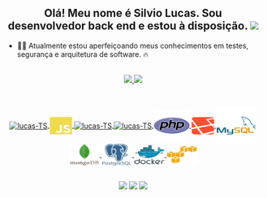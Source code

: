 <h2 align="center">
   Olá! Meu nome é Silvio Lucas. Sou desenvolvedor back end e estou à disposição. <img src="https://media.giphy.com/media/hvRJCLFzcasrR4ia7z/giphy.gif" width="28">
</h2>  

  - 👨‍💻 Atualmente estou aperfeiçoando meus conhecimentos em testes, segurança e arquitetura de software. 🔥

<!--   - 🔭 Aspirante a desenvolvedor. 🙏
  - 👨‍💻 Atualmente estou aperfeiçoando meus conhecimento de segurança, desempenho e estrutura de código. 🔥 -->

<!--   - 🔭 Aspirante a desenvolvedor. 🙏
  - 👨‍💻 Atualmente estou aperfeiçoando meus conhecimentos em front-end e conheçendo novas ferramentas. 🔥 -->

<!--   - 🔭 Futuro desenvolvedor, à procura de uma oportunidade para entrar no mercado. 🙏
  - 👨‍💻 Atualmente estou me dedicando a criação do meu portfólio e me aprofundando em PHP e MySQL. 🔥
 -->
 
<div align="center">
  <br>
  <a href="https://github.com/SilvioLucasDev">
  <img height="150em" src="https://github-readme-stats.vercel.app/api?username=silviolucasdev&show_icons=true&theme=dark&include_all_commits=true&count_private=true"/>
  <img height="150em" src="https://github-readme-stats.vercel.app/api/top-langs/?username=silviolucasdev&layout=compact&langs_count=7&theme=dark"/>
</div>

 ##
 
<div style="display: inline_block" align="center"><br>
   <img align="center" alt="lucas-TS" height="35" width="45" src="https://cdn.jsdelivr.net/gh/devicons/devicon/icons/typescript/typescript-plain.svg">
   <img align="center" alt="lucas-js" height="35" width="45" src="https://raw.githubusercontent.com/devicons/devicon/master/icons/javascript/javascript-plain.svg">
   <img align="center" alt="lucas-TS" height="35" width="45" src="https://cdn.jsdelivr.net/gh/devicons/devicon/icons/nodejs/nodejs-original.svg">
   <img align="center" alt="lucas-TS" height="35" width="45" src="https://cdn.jsdelivr.net/gh/devicons/devicon/icons/nestjs/nestjs-plain.svg">
<!--   <img align="center" alt="lucas-html" height="35" width="45" src="https://raw.githubusercontent.com/devicons/devicon/master/icons/html5/html5-original.svg">
  <img align="center" alt="lucas-css" height="35" width="45" src="https://raw.githubusercontent.com/devicons/devicon/master/icons/css3/css3-original.svg">  -->
  <img align="center" alt="lucas-php" height="60" width="70" src="https://raw.githubusercontent.com/devicons/devicon/master/icons/php/php-original.svg">
    <img align="center" alt="lucas-laravel" height="35" width="45" src="https://raw.githubusercontent.com/devicons/devicon/master/icons/laravel/laravel-plain.svg">
  <img align="center" alt="lucas-my-sql" height="70" width="80" src="https://raw.githubusercontent.com/devicons/devicon/master/icons/mysql/mysql-original-wordmark.svg">
    <img align="center" alt="lucas-mongo-db" height="45" width="60" src="https://raw.githubusercontent.com/devicons/devicon/master/icons/mongodb/mongodb-original-wordmark.svg">
    <img align="center" alt="postgre-sql" height="45" width="60" src="https://raw.githubusercontent.com/devicons/devicon/master/icons/postgresql/postgresql-plain-wordmark.svg">
    <img align="center" alt="lucas-docker" height="45" width="60" src="https://raw.githubusercontent.com/devicons/devicon/master/icons/docker/docker-original-wordmark.svg">
    <img align="center" alt="lucas-aws" height="45" width="60" src="https://raw.githubusercontent.com/devicons/devicon/master/icons/amazonwebservices/amazonwebservices-original.svg">

</div>


 
 ##
 
<div align="center"> 
   <a href="https://www.linkedin.com/in/silviolucasdev" target="_blank"><img src="https://img.shields.io/badge/-LinkedIn-%230077B5?style=for-the-badge&logo=linkedin&logoColor=white" target="_blank"></a>
   <a href = "mailto:silviolucas_santos@hotmail.com"><img src="https://img.shields.io/badge/Microsoft_Outlook-0078D4?style=for-the-badge&logo=microsoft-outlook&logoColor=white" target="_blank"></a>
  <a href="https://www.instagram.com/silviolucas__" target="_blank"><img src="https://img.shields.io/badge/-Instagram-%23E4405F?style=for-the-badge&logo=instagram&logoColor=white" target="_blank"></a>
</div>
 
 
